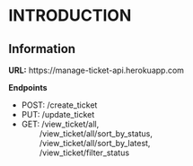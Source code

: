 <h1>INTRODUCTION</h1>

<h2>Information</h2>
<p><strong>URL:</strong> https://manage-ticket-api.herokuapp.com<br>

<strong>Endpoints</strong>
- POST: /create_ticket<br>
- PUT:  /update_ticket<br>
- GET:  /view_ticket/all,<br>
&nbsp;&nbsp;&nbsp;&nbsp;&nbsp;&nbsp;&nbsp;&nbsp;/view_ticket/all/sort_by_status,<br>
&nbsp;&nbsp;&nbsp;&nbsp;&nbsp;&nbsp;&nbsp;&nbsp;/view_ticket/all/sort_by_latest,<br>
&nbsp;&nbsp;&nbsp;&nbsp;&nbsp;&nbsp;&nbsp;&nbsp;/view_ticket/filter_status</p>
       
